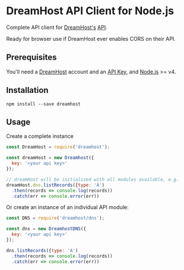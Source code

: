 # DreamHost API Client for Node.js

Complete API client for [DreamHost's][DreamHost] [API].

Ready for browser use if DreamHost ever enables CORS on their API.

## Prerequisites

You'll need a [DreamHost] account and an [API Key][API], and [Node.js] >= v4.

## Installation

    npm install --save dreamhost

## Usage

Create a complete instance

```js
const DreamHost = require('dreamhost');

const dreamHost = new Dreamhost({
  key: '<your api key>'
});

// dreamHost will be initialized with all modules available, e.g.
dreamHost.dns.listRecords({type: 'A')
  .then(records => console.log(records))
  .catch(err => console.error(err))
```

Or create an instance of an individual API module:

```js
const DNS = require('dreamhost/dns');

const dns = new DreamhostDNS({
  key: '<your api key>'
});

dns.listRecords({type: 'A')
  .then(records => console.log(records))
  .catch(err => console.error(err))
```




[DreamHost]: https://www.dreamhost.com/r.cgi?225072
[API]: https://help.dreamhost.com/hc/en-us/sections/203903178-API-Application-Programming-Interface-
[Node.js]: https://nodejs.org/
